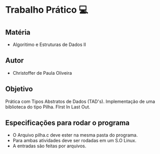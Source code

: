 # Trabalho Prático :computer:
## Matéria
- Algoritimo e Estruturas de Dados II

## Autor
- Christoffer de Paula Oliveira

## Objetivo
Prática com Tipos Abstratos de Dados (TAD's). Implementação de uma biblioteca do tipo Pilha. FIrst In Last Out.

## Especificações para rodar o programa
- O Arquivo pilha.c deve ester na mesma pasta do programa.
- Para ambas atividades deve ser rodadas em um S.O Linux.
- A entradas são feitas por arquivos. 
